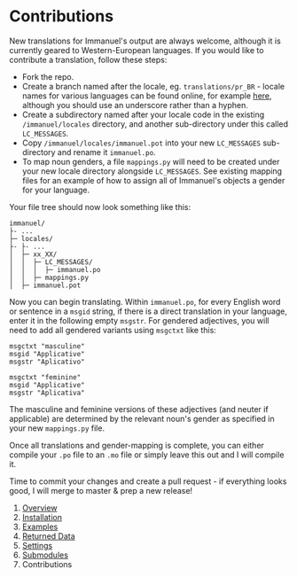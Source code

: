 # Contributions

New translations for Immanuel's output are always welcome, although it is currently geared to Western-European languages. If you would like to contribute a translation, follow these steps:

* Fork the repo.
* Create a branch named after the locale, eg. `translations/pr_BR` - locale names for various languages can be found online, for example [here](https://learn.microsoft.com/en-us/openspecs/office_standards/ms-oe376/6c085406-a698-4e12-9d4d-c3b0ee3dbc4a), although you should use an underscore rather than a hyphen.
* Create a subdirectory named after your locale code in the existing `/immanuel/locales` directory, and another sub-directory under this called `LC_MESSAGES`.
* Copy `/immanuel/locales/immanuel.pot` into your new `LC_MESSAGES` sub-directory and rename it `immanuel.po`.
* To map noun genders, a file `mappings.py` will need to be created under your new locale directory alongside `LC_MESSAGES`. See existing mapping files for an example of how to assign all of Immanuel's objects a gender for your language.

Your file tree should now look something like this:

```
immanuel/
├- ...
├─ locales/
├- ├- ...
│  ├─ xx_XX/
│  │  ├─ LC_MESSAGES/
│  │  │  ├─ immanuel.po
│  │  ├─ mappings.py
│  ├─ immanuel.pot
```

Now you can begin translating. Within `immanuel.po`, for every English word or sentence in a `msgid` string, if there is a direct translation in your language, enter it in the following empty `msgstr`. For gendered adjectives, you will need to add all gendered variants using `msgctxt` like this:

```
msgctxt "masculine"
msgid "Applicative"
msgstr "Aplicativo"

msgctxt "feminine"
msgid "Applicative"
msgstr "Aplicativa"
```

The masculine and feminine versions of these adjectives (and neuter if applicable) are determined by the relevant noun's gender as specified in your new `mappings.py` file.

Once all translations and gender-mapping is complete, you can either compile your `.po` file to an `.mo` file or simply leave this out and I will compile it.

Time to commit your changes and create a pull request - if everything looks good, I will merge to master & prep a new release!

1. [Overview](1-overview.md)
2. [Installation](2-installation.md)
3. [Examples](3-examples.md)
4. [Returned Data](4-data.md)
5. [Settings](5-settings.md)
6. [Submodules](6-submodules.md)
7. Contributions
